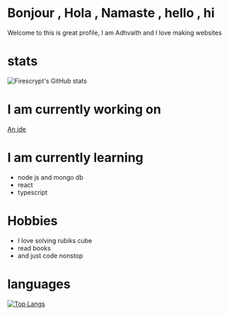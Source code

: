 # Bonjour , Hola , Namaste , hello , hi
Welcome to this is great profile, I am Adhvaith and I love making websites


# stats
![Firescrypt's GitHub stats](https://github-readme-stats.vercel.app/api?username=firescrypt&show_icons=true)


# I am currently working on
<a href="https://github.com/firescrypt/ide">An ide</a>

# I am currently learning
- node js and mongo db
- react
- typescript

# Hobbies
- I love solving rubiks cube 
- read books
- and just code nonstop

# languages
[![Top Langs](https://github-readme-stats-one-bice.vercel.app/api/top-langs/?username=firescrypt&layout=compact&exclude_repo=Hardware-Course&hide=Jupyter%20Notebook,MATLAB&role=OWNER,ORGANIZATION_MEMBER&langs_count=10)](https://github.com/anuraghazra/github-readme-stats)

